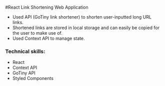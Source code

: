#React Link Shortening Web Application
- Used API (GoTiny link shortener) to shorten user-inputted long URL links.
- Shortened links are stored in local storage and can easily be copied for the user to make use of.
- Used Context API to manage state.
### Technical skills: 
- React
- Context API
- GoTiny API
- Styled Components
